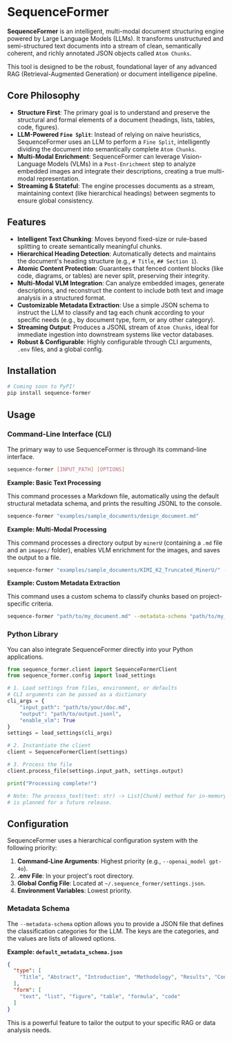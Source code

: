 # SequenceFormer

**SequenceFormer** is an intelligent, multi-modal document structuring engine powered by Large Language Models (LLMs). It transforms unstructured and semi-structured text documents into a stream of clean, semantically coherent, and richly annotated JSON objects called `Atom Chunks`.

This tool is designed to be the robust, foundational layer of any advanced RAG (Retrieval-Augmented Generation) or document intelligence pipeline.

## Core Philosophy

-   **Structure First**: The primary goal is to understand and preserve the structural and formal elements of a document (headings, lists, tables, code, figures).
-   **LLM-Powered `Fine Split`**: Instead of relying on naive heuristics, SequenceFormer uses an LLM to perform a `Fine Split`, intelligently dividing the document into semantically complete `Atom Chunks`.
-   **Multi-Modal Enrichment**: SequenceFormer can leverage Vision-Language Models (VLMs) in a `Post-Enrichment` step to analyze embedded images and integrate their descriptions, creating a true multi-modal representation.
-   **Streaming & Stateful**: The engine processes documents as a stream, maintaining context (like hierarchical headings) between segments to ensure global consistency.

## Features

-   **Intelligent Text Chunking**: Moves beyond fixed-size or rule-based splitting to create semantically meaningful chunks.
-   **Hierarchical Heading Detection**: Automatically detects and maintains the document's heading structure (e.g., `# Title`, `## Section 1`).
-   **Atomic Content Protection**: Guarantees that fenced content blocks (like code, diagrams, or tables) are never split, preserving their integrity.
-   **Multi-Modal VLM Integration**: Can analyze embedded images, generate descriptions, and reconstruct the content to include both text and image analysis in a structured format.
-   **Customizable Metadata Extraction**: Use a simple JSON schema to instruct the LLM to classify and tag each chunk according to your specific needs (e.g., by document type, form, or any other category).
-   **Streaming Output**: Produces a JSONL stream of `Atom Chunks`, ideal for immediate ingestion into downstream systems like vector databases.
-   **Robust & Configurable**: Highly configurable through CLI arguments, `.env` files, and a global config.

## Installation

```bash
# Coming soon to PyPI!
pip install sequence-former 
```

## Usage

### Command-Line Interface (CLI)

The primary way to use SequenceFormer is through its command-line interface.

```bash
sequence-former [INPUT_PATH] [OPTIONS]
```

**Example: Basic Text Processing**

This command processes a Markdown file, automatically using the default structural metadata schema, and prints the resulting JSONL to the console.

```bash
sequence-former "examples/sample_documents/design_document.md"
```

**Example: Multi-Modal Processing**

This command processes a directory output by `minerU` (containing a `.md` file and an `images/` folder), enables VLM enrichment for the images, and saves the output to a file.

```bash
sequence-former "examples/sample_documents/KIMI_K2_Truncated_MinerU/" --enable-vlm -o "examples/sample_outputs/KIMI_K2_enriched.jsonl"
```

**Example: Custom Metadata Extraction**

This command uses a custom schema to classify chunks based on project-specific criteria.

```bash
sequence-former "path/to/my_document.md" --metadata-schema "path/to/my_schema.json"
```

### Python Library

You can also integrate SequenceFormer directly into your Python applications.

```python
from sequence_former.client import SequenceFormerClient
from sequence_former.config import load_settings

# 1. Load settings from files, environment, or defaults
# CLI arguments can be passed as a dictionary
cli_args = {
    "input_path": "path/to/your/doc.md",
    "output": "path/to/output.jsonl",
    "enable_vlm": True
}
settings = load_settings(cli_args)

# 2. Instantiate the client
client = SequenceFormerClient(settings)

# 3. Process the file
client.process_file(settings.input_path, settings.output)

print("Processing complete!")

# Note: The process_text(text: str) -> List[Chunk] method for in-memory processing
# is planned for a future release.
```

## Configuration

SequenceFormer uses a hierarchical configuration system with the following priority:

1.  **Command-Line Arguments**: Highest priority (e.g., `--openai_model gpt-4o`).
2.  **.env File**: In your project's root directory.
3.  **Global Config File**: Located at `~/.sequence_former/settings.json`.
4.  **Environment Variables**: Lowest priority.

### Metadata Schema

The `--metadata-schema` option allows you to provide a JSON file that defines the classification categories for the LLM. The keys are the categories, and the values are lists of allowed options.

**Example: `default_metadata_schema.json`**
```json
{
  "type": [
    "Title", "Abstract", "Introduction", "Methodology", "Results", "Conclusion", ...
  ],
  "form": [
    "text", "list", "figure", "table", "formula", "code"
  ]
}
```

This is a powerful feature to tailor the output to your specific RAG or data analysis needs.
